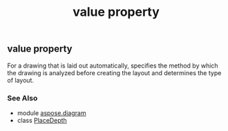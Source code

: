 ﻿---
title: value property
second_title: Aspose.Diagram for Python via .NET API References
description: 
type: docs
weight: 40
url: /python-net/aspose.diagram/placedepth/value/
is_root: false
---

## value property


For a drawing that is laid out automatically, specifies the method by which the drawing is analyzed before creating the layout and determines the type of layout.

### See Also
* module [aspose.diagram](../../)
* class [PlaceDepth](/diagram/python-net/aspose.diagram/placedepth)
